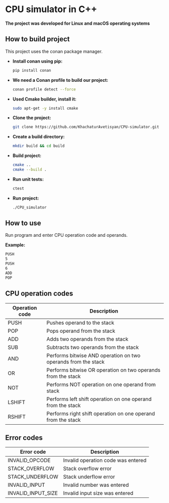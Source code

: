 # CPU simulator in C++

**The project was developed for Linux and macOS operating systems**

## How to build project

This project uses the conan package manager.

- **Install conan using pip:**
    ```bash
    pip install conan
    ```

- **We need a Conan profile to build our project:**
    ```bash
    conan profile detect --force
    ```

- **Used Cmake builder, install it:**
    ```bash
    sudo apt-get -y install cmake
    ```

- **Clone the project:**
    ```bash
    git clone https://github.com/KhachaturAvetisyan/CPU-simulator.git
    ```

- **Create a build directory:**
    ```bash
    mkdir build && cd build
    ```
  
- **Build project:**
    ```bash
    cmake ..
    cmake --build .
    ```

- **Run unit tests:**
    ```bash
    ctest
    ```
  
- **Run project:**
    ```bash
    ./CPU_simulator
    ```

## How to use

Run program and enter CPU operation code and operands.

**Example:**

```bash
PUSH
5
PUSH
6
ADD
POP
```

## CPU operation codes

| Operation code | Description                                                   |
|----------------|---------------------------------------------------------------|
| PUSH           | Pushes operand to the stack                                   |
| POP            | Pops operand from the stack                                   |
| ADD            | Adds two operands from the stack                              |
| SUB            | Subtracts two operands from the stack                         |
| AND            | Performs bitwise AND operation on two operands from the stack |
| OR             | Performs bitwise OR operation on two operands from the stack  |
| NOT            | Performs NOT operation on one operand from stack              |
| LSHIFT         | Performs left shift operation on one operand from the stack   |
| RSHIFT         | Performs right shift operation on one operand from the stack  |

## Error codes

| Error code         | Description                        |
|--------------------|------------------------------------|
| INVALID_OPCODE     | Invalid operation code was entered |
| STACK_OVERFLOW     | Stack overflow error               |
| STACK_UNDERFLOW    | Stack underflow error              |
| INVALID_INPUT      | Invalid number was entered         |
| INVALID_INPUT_SIZE | Invalid input size was entered     |